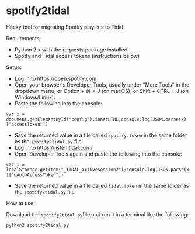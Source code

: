 # spotify2tidal
Hacky tool for migrating Spotify playlists to Tidal

Requirements:
* Python 2.x with the requests package installed
* Spotfy and Tidal access tokens (instructions below)

Setup:
* Log in to https://open.spotify.com
* Open your browser's Developer Tools, usually under "More Tools" in the dropdown menu, or  Option + ⌘ + J (on macOS), or Shift + CTRL + J (on Windows/Linux).
* Paste the following into the console:

`var x = document.getElementById("config").innerHTML;console.log(JSON.parse(x)["accessToken"])`
* Save the returned value in a file called `spotify.token` in the same folder as the `spotify2tidal.py` file
* Log in to https://listen.tidal.com/
* Open Developer Tools again and paste the following into the console:

`var x = localStorage.getItem("_TIDAL_activeSession2");console.log(JSON.parse(x)["oAuthAccessToken"])`
* Save the returned value in a file called `tidal.token` in the same folder as the `spotify2tidal.py` file

How to use:

Download the `spotify2tidal.py`file and run it in a terminal like the following:

`python2 spotify2tidal.py`
